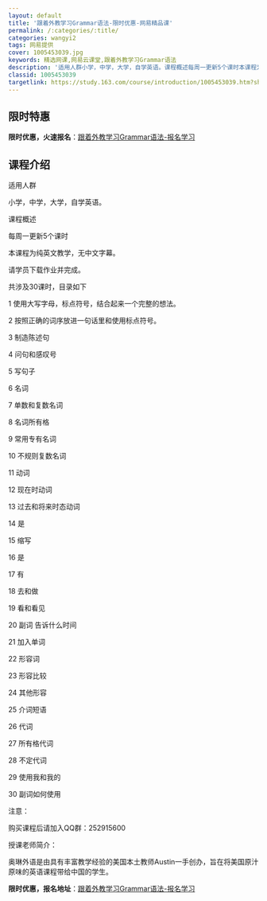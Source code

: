 ```yaml
---
layout: default
title: '跟着外教学习Grammar语法-限时优惠-网易精品课'
permalink: /:categories/:title/
categories: wangyi2
tags: 网易提供
cover: 1005453039.jpg
keywords: 精选网课,网易云课堂,跟着外教学习Grammar语法
description: '适用人群小学，中学，大学，自学英语。课程概述每周一更新5个课时本课程为纯英文教学，无中文字幕。请学员下载作业并完成。共涉'
classid: 1005453039
targetlink: https://study.163.com/course/introduction/1005453039.htm?share=1&shareId=1025206652&utm_campaign=share&utm_medium=iphoneShare&utm_source=&utm_u=1025206652
---
```


## 限时特惠

**限时优惠，火速报名**：[跟着外教学习Grammar语法-报名学习](https://study.163.com/course/introduction/1005453039.htm?share=1&shareId=1025206652&utm_campaign=share&utm_medium=iphoneShare&utm_source=&utm_u=1025206652)

## 课程介绍

适用人群

小学，中学，大学，自学英语。

课程概述

每周一更新5个课时

本课程为纯英文教学，无中文字幕。



请学员下载作业并完成。



共涉及30课时，目录如下

1    使用大写字母，标点符号，结合起来一个完整的想法。

2    按照正确的词序放进一句话里和使用标点符号。

3    制造陈述句

4    问句和感叹号

5    写句子

6    名词

7    单数和复数名词

8    名词所有格

9    常用专有名词

10   不规则复数名词

11   动词

12   现在时动词

13   过去和将来时态动词

14   是

15   缩写

16   是

17   有

18   去和做

19   看和看见

20   副词 告诉什么时间

21   加入单词

22   形容词

23   形容比较

24   其他形容

25   介词短语

26   代词

27   所有格代词

28   不定代词

29   使用我和我的

30   副词如何使用







注意：

购买课程后请加入QQ群：252915600  



授课老师简介：



奥琳外语是由具有丰富教学经验的美国本土教师Austin一手创办，旨在将美国原汁原味的英语课程带给中国的学生。

**限时优惠，报名地址**：[跟着外教学习Grammar语法-报名学习](https://study.163.com/course/introduction/1005453039.htm?share=1&shareId=1025206652&utm_campaign=share&utm_medium=iphoneShare&utm_source=&utm_u=1025206652)

